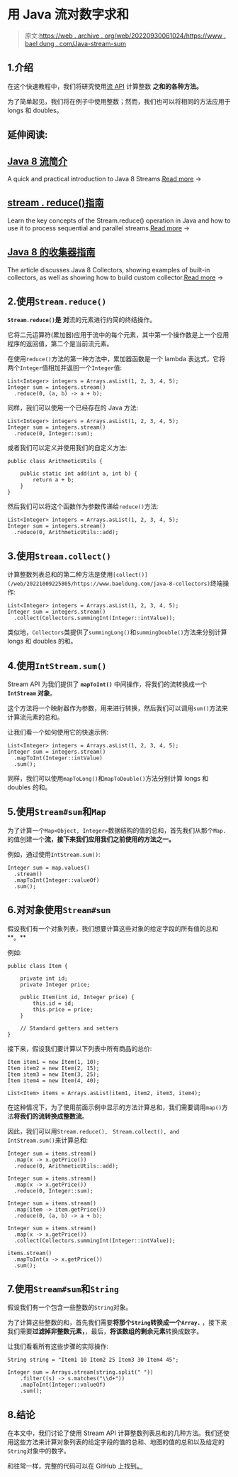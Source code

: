 # 用 Java 流对数字求和

> 原文:[https://web . archive . org/web/20220930061024/https://www . bael dung . com/Java-stream-sum](https://web.archive.org/web/20220930061024/https://www.baeldung.com/java-stream-sum)

## 1.介绍

在这个快速教程中，我们将研究使用[流 API](/web/20221009225805/https://www.baeldung.com/java-8-streams-introduction) 计算整数 **之和的各种方法。**

为了简单起见，我们将在例子中使用整数；然而，我们也可以将相同的方法应用于 longs 和 doubles。

## 延伸阅读:

## [Java 8 流简介](/web/20221009225805/https://www.baeldung.com/java-8-streams-introduction)

A quick and practical introduction to Java 8 Streams.[Read more](/web/20221009225805/https://www.baeldung.com/java-8-streams-introduction) →

## [stream . reduce()指南](/web/20221009225805/https://www.baeldung.com/java-stream-reduce)

Learn the key concepts of the Stream.reduce() operation in Java and how to use it to process sequential and parallel streams.[Read more](/web/20221009225805/https://www.baeldung.com/java-stream-reduce) →

## [Java 8 的收集器指南](/web/20221009225805/https://www.baeldung.com/java-8-collectors)

The article discusses Java 8 Collectors, showing examples of built-in collectors, as well as showing how to build custom collector.[Read more](/web/20221009225805/https://www.baeldung.com/java-8-collectors) →

## 2.使用`Stream.reduce()`

**`Stream.reduce()`是** **对**流的元素进行约简的终结操作。

它将二元运算符(累加器)应用于流中的每个元素，其中第一个操作数是上一个应用程序的返回值，第二个是当前流元素。

在使用`reduce()`方法的第一种方法中，累加器函数是一个 lambda 表达式，它将两个`Integer`值相加并返回一个`Integer`值:

```
List<Integer> integers = Arrays.asList(1, 2, 3, 4, 5);
Integer sum = integers.stream()
  .reduce(0, (a, b) -> a + b);
```

同样，我们可以使用一个已经存在的 Java 方法:

```
List<Integer> integers = Arrays.asList(1, 2, 3, 4, 5);
Integer sum = integers.stream()
  .reduce(0, Integer::sum);
```

或者我们可以定义并使用我们的自定义方法:

```
public class ArithmeticUtils {

    public static int add(int a, int b) {
        return a + b;
    }
} 
```

然后我们可以将这个函数作为参数传递给`reduce()`方法:

```
List<Integer> integers = Arrays.asList(1, 2, 3, 4, 5);
Integer sum = integers.stream()
  .reduce(0, ArithmeticUtils::add); 
```

## 3.使用`Stream.collect()`

计算整数列表总和的第二种方法是使用`[collect()](/web/20221009225805/https://www.baeldung.com/java-8-collectors)`终端操作:

```
List<Integer> integers = Arrays.asList(1, 2, 3, 4, 5);
Integer sum = integers.stream()
  .collect(Collectors.summingInt(Integer::intValue));
```

类似地，`Collectors`类提供了`summingLong()`和`summingDouble()`方法来分别计算 longs 和 doubles 的和。

## 4.使用`IntStream.sum()`

Stream API 为我们提供了 **`mapToInt()`** 中间操作，将我们的流转换成一个 **`IntStream` 对象**。

这个方法将一个映射器作为参数，用来进行转换，然后我们可以调用`sum()`方法来计算流元素的总和。

让我们看一个如何使用它的快速示例:

```
List<Integer> integers = Arrays.asList(1, 2, 3, 4, 5);
Integer sum = integers.stream()
  .mapToInt(Integer::intValue)
  .sum();
```

同样，我们可以使用`mapToLong()`和`mapToDouble()`方法分别计算 longs 和 doubles 的和。

## 5.使用`Stream#sum`和`Map`

为了计算一个`Map<Object, Integer>`数据结构的值的总和，首先我们从那个`Map.` 的值创建一个**流，接下来我们应用我们之前使用的方法之一。**

例如，通过使用`IntStream.sum()`:

```
Integer sum = map.values()
  .stream()
  .mapToInt(Integer::valueOf)
  .sum();
```

## 6.对对象使用`Stream#sum`

假设我们有一个对象列表，我们想要计算这些对象的给定字段的所有值的总和**。**

例如:

```
public class Item {

    private int id;
    private Integer price;

    public Item(int id, Integer price) {
        this.id = id;
        this.price = price;
    }

    // Standard getters and setters
} 
```

接下来，假设我们要计算以下列表中所有商品的总价:

```
Item item1 = new Item(1, 10);
Item item2 = new Item(2, 15);
Item item3 = new Item(3, 25);
Item item4 = new Item(4, 40);

List<Item> items = Arrays.asList(item1, item2, item3, item4);
```

在这种情况下，为了使用前面示例中显示的方法计算总和，我们需要调用`map()`方法**将我们的流转换成整数流**。

因此，我们可以用`Stream.reduce(), ` `Stream.collect(), and ` `IntStream.sum()`来计算总和:

```
Integer sum = items.stream()
  .map(x -> x.getPrice())
  .reduce(0, ArithmeticUtils::add); 
```

```
Integer sum = items.stream()
  .map(x -> x.getPrice())
  .reduce(0, Integer::sum);
```

```
Integer sum = items.stream()
  .map(item -> item.getPrice())
  .reduce(0, (a, b) -> a + b);
```

```
Integer sum = items.stream()
  .map(x -> x.getPrice())
  .collect(Collectors.summingInt(Integer::intValue));
```

```
items.stream()
  .mapToInt(x -> x.getPrice())
  .sum();
```

## 7.使用`Stream#sum`和`String`

假设我们有一个包含一些整数的`String`对象。

为了计算这些整数的和，首先我们需要**将那个`String`转换成一个`Array.`** ，接下来我们需要**过滤掉非整数元素，**，最后，**将该数组的剩余元素**转换成数字。

让我们看看所有这些步骤的实际操作:

```
String string = "Item1 10 Item2 25 Item3 30 Item4 45";

Integer sum = Arrays.stream(string.split(" "))
    .filter((s) -> s.matches("\\d+"))
    .mapToInt(Integer::valueOf)
    .sum();
```

## 8.结论

在本文中，我们讨论了使用 Stream API 计算整数列表总和的几种方法。我们还使用这些方法来计算对象列表的给定字段的值的总和、地图的值的总和以及给定的`String`对象中的数字。

和往常一样，完整的代码可以在 GitHub 上找到[。](https://web.archive.org/web/20221009225805/https://github.com/eugenp/tutorials/tree/master/core-java-modules/core-java-streams)